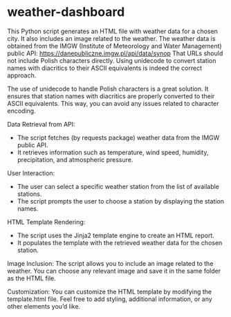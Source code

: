# weather-dashboard

This Python script generates an HTML file with weather data for a chosen city. 
It also includes an image related to the weather. 
The weather data is obtained from the IMGW (Institute of Meteorology and Water Management) public API: https://danepubliczne.imgw.pl/api/data/synop
That URLs should not include Polish characters directly. Using unidecode to convert station names with diacritics to their ASCII equivalents is indeed the correct approach.

The use of unidecode to handle Polish characters is a great solution. It ensures that station names with diacritics are properly converted to their ASCII equivalents. This way, you can avoid any issues related to character encoding. 

Data Retrieval from API:
- The script fetches (by requests package) weather data from the IMGW public API.
- It retrieves information such as temperature, wind speed, humidity, precipitation, and atmospheric pressure.

User Interaction:
- The user can select a specific weather station from the list of available stations.
- The script prompts the user to choose a station by displaying the station names.

HTML Template Rendering:
- The script uses the Jinja2 template engine to create an HTML report.
- It populates the template with the retrieved weather data for the chosen station.

Image Inclusion:
The script allows you to include an image related to the weather. You can choose any relevant image and save it in the same folder as the HTML file.

Customization:
You can customize the HTML template by modifying the template.html file. Feel free to add styling, additional information, or any other elements you’d like.
